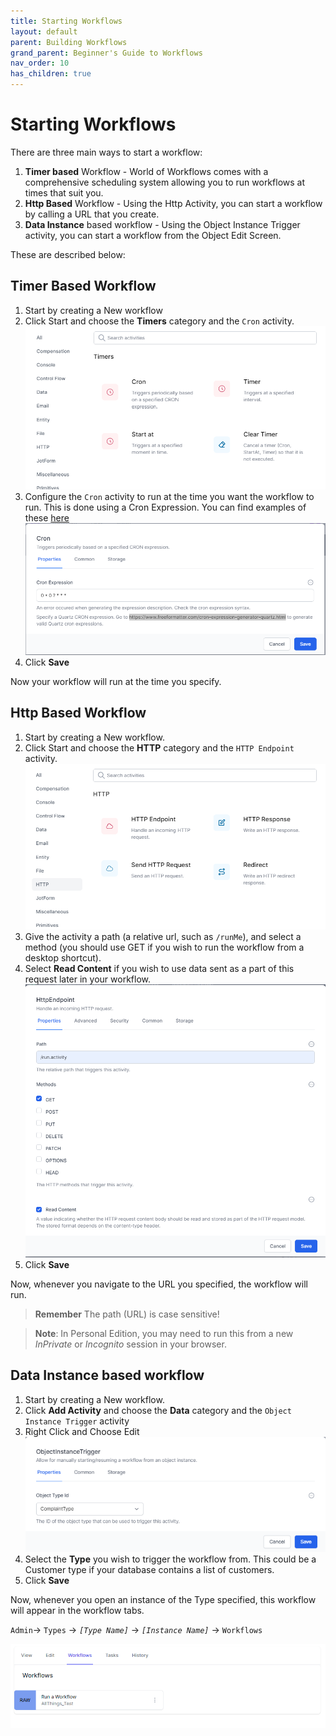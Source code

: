 ```yaml
---
title: Starting Workflows
layout: default
parent: Building Workflows
grand_parent: Beginner's Guide to Workflows
nav_order: 10
has_children: true
---
```


# Starting Workflows

There are three main ways to start a workflow:

1. **Timer based** Workflow - World of Workflows comes with a comprehensive scheduling system allowing you to run workflows at times that suit you.
2. **Http Based** Workflow - Using the Http Activity, you can start a workflow by calling a URL that you create.
3. **Data Instance** based workflow - Using the Object Instance Trigger activity, you can start a workflow from the Object Edit Screen.

These are described below:

## Timer Based Workflow

1. Start by creating a New workflow
2. Click Start and choose the **Timers** category and the `Cron` activity.
   ![](../images/2023-02-02-11-10-30.png)
3. Configure the `Cron` activity to run at the time you want the workflow to run. This is done using a Cron Expression. You can find examples of these [here](https://www.freeformatter.com/cron-expression-generator-quartz.html)
   ![](../images/2023-02-02-11-12-01.png)
4. Click **Save**

Now your workflow will run at the time you specify.

## Http Based Workflow

1. Start by creating a New workflow.
2. Click Start and choose the **HTTP** category and the `HTTP Endpoint` activity.
   ![](../images/2023-02-02-11-13-06.png)
3. Give the activity a path (a relative url, such as `/runMe`), and select a method (you should use GET if you wish to run the workflow from a desktop shortcut). 
4. Select **Read Content** if you wish to use data sent as a part of this request later in your workflow.
   ![](../images/2023-02-02-11-15-11.png)
5. Click **Save**

Now, whenever you navigate to the URL you specified, the workflow will run.
> **Remember** The path (URL) is case sensitive!

> **Note**: In Personal Edition, you may need to run this from a new *InPrivate* or *Incognito* session in your browser.
> 
## Data Instance based workflow

1. Start by creating a New workflow.
2. Click **Add Activity** and choose the **Data** category and the `Object Instance Trigger` activity
3. Right Click and Choose Edit
   ![](../images/2023-04-06-09-44-20.png)
4. Select the **Type** you wish to trigger the workflow from.  This could be a Customer type if your database contains a list of customers.
5. Click **Save**

Now, whenever you open an instance of the Type specified, this workflow will appear in the workflow tabs.

`Admin`-> `Types` -> *`[Type Name]`* -> *`[Instance Name]`* -> `Workflows`

![](../images/2023-02-02-11-18-18.png)
